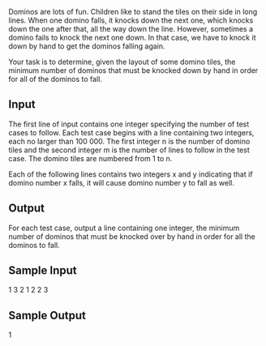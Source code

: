 Dominos are lots of fun. Children like to stand the tiles on their side in long lines. When one domino falls, it knocks down the next one, which knocks down the one after that, all the way down the line. However, sometimes a domino fails to knock the next one down. In that case, we have to knock it down by hand to get the dominos falling again.

Your task is to determine, given the layout of some domino tiles, the minimum number of dominos that must be knocked down by hand in order for all of the dominos to fall.

## Input
The first line of input contains one integer specifying the number of test cases to follow. Each test case begins with a line containing two integers, each no larger than 100 000. The first integer n is the number of domino tiles and the second integer m is the number of lines to follow in the test case. The domino tiles are numbered from 1 to n.

Each of the following lines contains two integers x and y indicating that if domino number x falls, it will cause domino number y to fall as well.

## Output
For each test case, output a line containing one integer, the minimum number of dominos that must be knocked over by hand in order for all the dominos to fall.

## Sample Input
1
3 2
1 2
2 3

## Sample Output
1
